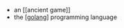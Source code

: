 - an [[ancient game]]
- the [[golang]] programming language

[//begin]: # "Autogenerated link references for markdown compatibility"
[golang]: golang.md "golang"
[//end]: # "Autogenerated link references"


